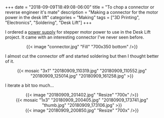 +++
date = "2018-09-09T18:49:08-06:00"
title = "To chop a connector or reverse engineer it's mate"
description = "Making a connector for the motor power in the desk lift"
categories = "Making"
tags = ["3D Printing", "Electronics", "Soldering", "Desk Lift"]
+++

I ordered a [power supply](https://www.amazon.com/gp/product/B01IT8SY70/) for stepper motor power to use in the Desk Lift project. It came with an interesting connector I've never seen before.

<center>
  {{< image "connector.jpg" "Fill" "700x350 bottom" />}}
</center>

I almost cut the connector off and started soldering but then I thought better of it.

<center>
  {{< mosaic "3x1" "20180909_110319.jpg" "20180909_110552.jpg" "20180909_125014.jpg" "20180909_161258.jpg" >}}
</center>

I iterate a bit too much...

<center>
  {{< image "20180909_201402.jpg" "Resize" "700x" />}}
</center>

<center>
  {{< mosaic "1x3" "20180909_200405.jpg" "20180909_173741.jpg" "thumb.jpg" "20180909_173106.jpg" >}}
</center>

<center>
  {{< image "20180909_200850.jpg" "Resize" "700x" />}}
</center>
